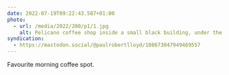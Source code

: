 ```yaml
---
date: 2022-07-19T09:22:43.587+01:00
photo:
  - url: /media/2022/200/p1/1.jpg
    alt: Pelicano coffee shop inside a small black building, under the shade of some trees. A chocolate-coloured labrador sits in front of the serving hatch.
syndication:
  - https://mastodon.social/@paulrobertlloyd/108673047949469557
---
```


Favourite morning coffee spot.
